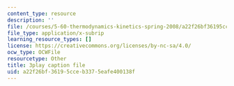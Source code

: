 ```yaml
---
content_type: resource
description: ''
file: /courses/5-60-thermodynamics-kinetics-spring-2008/a22f26bf36195cceb3375eafe400138f_u6s_jy0n6vI.vtt
file_type: application/x-subrip
learning_resource_types: []
license: https://creativecommons.org/licenses/by-nc-sa/4.0/
ocw_type: OCWFile
resourcetype: Other
title: 3play caption file
uid: a22f26bf-3619-5cce-b337-5eafe400138f
---
```

